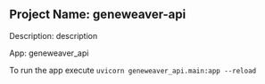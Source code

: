 ## Project Name: geneweaver-api

Description: description

App: geneweaver_api

To run the app execute `uvicorn geneweaver_api.main:app --reload`